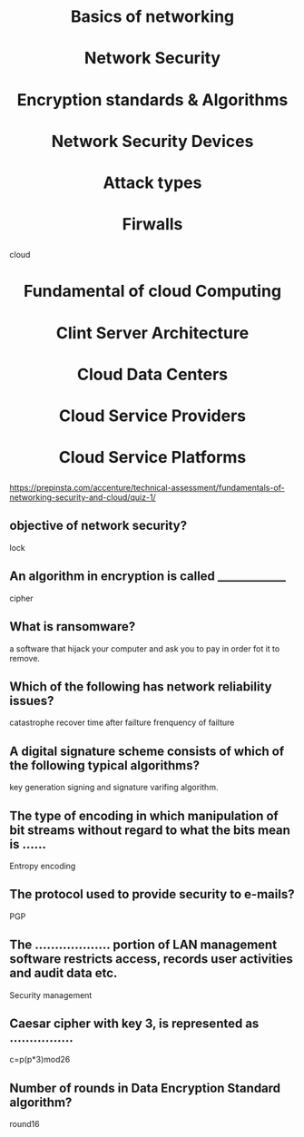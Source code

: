 # <p style="text-align: center;">Basics of networking</p>

# <p style="text-align: center;">Network Security</p>

# <p style="text-align: center;">Encryption standards & Algorithms</p>

# <p style="text-align: center;">Network Security Devices</p>

# <p style="text-align: center;">Attack types</p>

# <p style="text-align: center;">Firwalls</p>

cloud

# <p style="text-align: center;">Fundamental of cloud Computing</p>

# <p style="text-align: center;">Clint Server Architecture</p>

# <p style="text-align: center;">Cloud Data Centers</p>

# <p style="text-align: center;">Cloud Service Providers</p>

# <p style="text-align: center;">Cloud Service Platforms</p>

https://prepinsta.com/accenture/technical-assessment/fundamentals-of-networking-security-and-cloud/quiz-1/

## objective of network security?
lock

## An algorithm in encryption is called ____________
cipher

## What is ransomware?
a software that hijack your computer and ask you to pay in order fot it to remove.

## Which of the following has network reliability issues?
catastrophe 
recover time after failture
frenquency of failture

## A digital signature scheme consists of which of the following typical algorithms?
key generation signing and signature varifing algorithm.

## The type of encoding in which manipulation of bit streams without regard to what the bits mean is ......
Entropy encoding

## The protocol used to provide security to e-mails?
PGP 

## The ................... portion of LAN management software restricts access, records user activities and audit data etc.
Security management

## Caesar cipher with key 3, is represented as ................
 c=p(p*3)mod26

 ## Number of rounds in Data Encryption Standard algorithm?
 round16